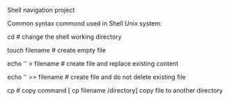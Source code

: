 Shell navigation project

Common syntax commond used in Shell Unix system:

cd # change the shell working directory

touch filename # create empty file

echo '' > filename # create file and replace existing content

echo '' >> filename # create file and do not delete existing file 

cp # copy command [ cp filename /directory] copy file to another directory

